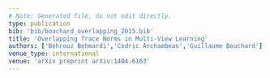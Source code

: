 ```yaml
---
# Note: Generated file, do not edit directly.
type: publication
bib: 'bib/bouchard_overlapping_2015.bib'
title: 'Overlapping Trace Norms in Multi-View Learning'
authors: ['Behrouz Behmardi','Cedric Archambeau','Guillaume Bouchard']
venue_type: international
venue: 'arXiv preprint arXiv:1404.6163'
---
```

